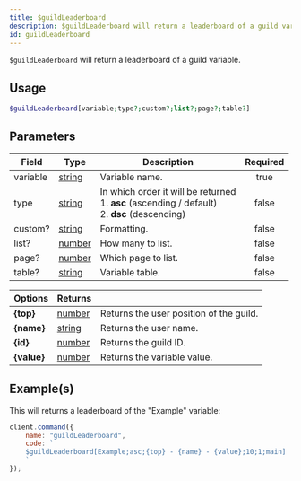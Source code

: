 ```yaml
---
title: $guildLeaderboard
description: $guildLeaderboard will return a leaderboard of a guild variable.
id: guildLeaderboard
---
```


`$guildLeaderboard` will return a leaderboard of a guild variable.

## Usage

```php
$guildLeaderboard[variable;type?;custom?;list?;page?;table?]
```

## Parameters

| Field    | Type                                                                                              | Description                                                                                               | Required |
| -------- | ------------------------------------------------------------------------------------------------- | --------------------------------------------------------------------------------------------------------- | :------: |
| variable | [string](https://developer.mozilla.org/en-US/docs/Web/JavaScript/Reference/Global_Objects/String) | Variable name.                                                                                            |   true   |
| type     | [string](https://developer.mozilla.org/en-US/docs/Web/JavaScript/Reference/Global_Objects/String) | In which order it will be returned <br /> 1. **asc** (ascending / default) <br /> 2. **dsc** (descending) |  false   |
| custom?  | [string](https://developer.mozilla.org/en-US/docs/Web/JavaScript/Reference/Global_Objects/String) | Formatting.                                                                                               |  false   |
| list?    | [number](https://developer.mozilla.org/en-US/docs/Web/JavaScript/Reference/Global_Objects/Number) | How many to list.                                                                                         |  false   |
| page?    | [number](https://developer.mozilla.org/en-US/docs/Web/JavaScript/Reference/Global_Objects/Number) | Which page to list.                                                                                       |  false   |
| table?   | [string](https://developer.mozilla.org/en-US/docs/Web/JavaScript/Reference/Global_Objects/String) | Variable table.                                                                                           |  false   |

| Options       | Returns                                                                                           |                                         |
| ------------- | ------------------------------------------------------------------------------------------------- | --------------------------------------- |
| **\{top\}**   | [number](https://developer.mozilla.org/en-US/docs/Web/JavaScript/Reference/Global_Objects/Number) | Returns the user position of the guild. |
| **\{name\}**  | [string](https://developer.mozilla.org/en-US/docs/Web/JavaScript/Reference/Global_Objects/String) | Returns the user name.                  |
| **\{id\}**    | [number](https://developer.mozilla.org/en-US/docs/Web/JavaScript/Reference/Global_Objects/Number) | Returns the guild ID.                   |
| **\{value\}** | [number](https://developer.mozilla.org/en-US/docs/Web/JavaScript/Reference/Global_Objects/Number) | Returns the variable value.             |

## Example(s)

This will returns a leaderboard of the "Example" variable:

```javascript
client.command({
    name: "guildLeaderboard",
    code: `
    $guildLeaderboard[Example;asc;{top} - {name} - {value};10;1;main]
    `
});
```
